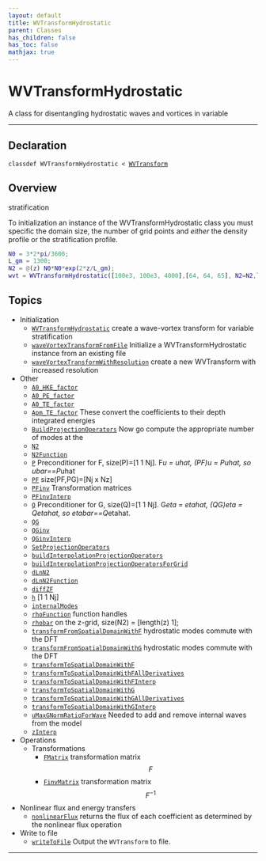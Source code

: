 ```yaml
---
layout: default
title: WVTransformHydrostatic
parent: Classes
has_children: false
has_toc: false
mathjax: true
---
```


#  WVTransformHydrostatic

A class for disentangling hydrostatic waves and vortices in variable


---

## Declaration

<div class="language-matlab highlighter-rouge"><div class="highlight"><pre class="highlight"><code>classdef WVTransformHydrostatic < <a href="/classes/wvtransform/" title="WVTransform">WVTransform</a></code></pre></div></div>

## Overview
  stratification
 
  To initialization an instance of the WVTransformHydrostatic class you
  must specific the domain size, the number of grid points and *either*
  the density profile or the stratification profile.
  
  ```matlab
  N0 = 3*2*pi/3600;
  L_gm = 1300;
  N2 = @(z) N0*N0*exp(2*z/L_gm);
  wvt = WVTransformHydrostatic([100e3, 100e3, 4000],[64, 64, 65], N2=N2,latitude=30);
  ```
 
   
  


## Topics
+ Initialization
  + [`WVTransformHydrostatic`](/classes/wvtransformhydrostatic/wvtransformhydrostatic.html) create a wave-vortex transform for variable stratification
  + [`waveVortexTransformFromFile`](/classes/wvtransformhydrostatic/wavevortextransformfromfile.html) Initialize a WVTransformHydrostatic instance from an existing file
  + [`waveVortexTransformWithResolution`](/classes/wvtransformhydrostatic/wavevortextransformwithresolution.html) create a new WVTransform with increased resolution
+ Other
  + [`A0_HKE_factor`](/classes/wvtransformhydrostatic/a0_hke_factor.html) 
  + [`A0_PE_factor`](/classes/wvtransformhydrostatic/a0_pe_factor.html) 
  + [`A0_TE_factor`](/classes/wvtransformhydrostatic/a0_te_factor.html) 
  + [`Apm_TE_factor`](/classes/wvtransformhydrostatic/apm_te_factor.html) These convert the coefficients to their depth integrated energies
  + [`BuildProjectionOperators`](/classes/wvtransformhydrostatic/buildprojectionoperators.html) Now go compute the appropriate number of modes at the
  + [`N2`](/classes/wvtransformhydrostatic/n2.html) 
  + [`N2Function`](/classes/wvtransformhydrostatic/n2function.html) 
  + [`P`](/classes/wvtransformhydrostatic/p.html) Preconditioner for F, size(P)=[1 1 Nj]. F*u = uhat, (PF)*u = P*uhat, so ubar==P*uhat
  + [`PF`](/classes/wvtransformhydrostatic/pf.html) size(PF,PG)=[Nj x Nz]
  + [`PFinv`](/classes/wvtransformhydrostatic/pfinv.html) Transformation matrices
  + [`PFinvInterp`](/classes/wvtransformhydrostatic/pfinvinterp.html) 
  + [`Q`](/classes/wvtransformhydrostatic/q.html) Preconditioner for G, size(Q)=[1 1 Nj]. G*eta = etahat, (QG)*eta = Q*etahat, so etabar==Q*etahat.
  + [`QG`](/classes/wvtransformhydrostatic/qg.html) 
  + [`QGinv`](/classes/wvtransformhydrostatic/qginv.html) 
  + [`QGinvInterp`](/classes/wvtransformhydrostatic/qginvinterp.html) 
  + [`SetProjectionOperators`](/classes/wvtransformhydrostatic/setprojectionoperators.html) 
  + [`buildInterpolationProjectionOperators`](/classes/wvtransformhydrostatic/buildinterpolationprojectionoperators.html) 
  + [`buildInterpolationProjectionOperatorsForGrid`](/classes/wvtransformhydrostatic/buildinterpolationprojectionoperatorsforgrid.html) 
  + [`dLnN2`](/classes/wvtransformhydrostatic/dlnn2.html) 
  + [`dLnN2Function`](/classes/wvtransformhydrostatic/dlnn2function.html) 
  + [`diffZF`](/classes/wvtransformhydrostatic/diffzf.html) 
  + [`h`](/classes/wvtransformhydrostatic/h.html) [1 1 Nj]
  + [`internalModes`](/classes/wvtransformhydrostatic/internalmodes.html) 
  + [`rhoFunction`](/classes/wvtransformhydrostatic/rhofunction.html) function handles
  + [`rhobar`](/classes/wvtransformhydrostatic/rhobar.html) on the z-grid, size(N2) = [length(z) 1];
  + [`transformFromSpatialDomainWithF`](/classes/wvtransformhydrostatic/transformfromspatialdomainwithf.html) hydrostatic modes commute with the DFT
  + [`transformFromSpatialDomainWithG`](/classes/wvtransformhydrostatic/transformfromspatialdomainwithg.html) hydrostatic modes commute with the DFT
  + [`transformToSpatialDomainWithF`](/classes/wvtransformhydrostatic/transformtospatialdomainwithf.html) 
  + [`transformToSpatialDomainWithFAllDerivatives`](/classes/wvtransformhydrostatic/transformtospatialdomainwithfallderivatives.html) 
  + [`transformToSpatialDomainWithFInterp`](/classes/wvtransformhydrostatic/transformtospatialdomainwithfinterp.html) 
  + [`transformToSpatialDomainWithG`](/classes/wvtransformhydrostatic/transformtospatialdomainwithg.html) 
  + [`transformToSpatialDomainWithGAllDerivatives`](/classes/wvtransformhydrostatic/transformtospatialdomainwithgallderivatives.html) 
  + [`transformToSpatialDomainWithGInterp`](/classes/wvtransformhydrostatic/transformtospatialdomainwithginterp.html) 
  + [`uMaxGNormRatioForWave`](/classes/wvtransformhydrostatic/umaxgnormratioforwave.html) Needed to add and remove internal waves from the model
  + [`zInterp`](/classes/wvtransformhydrostatic/zinterp.html) 
+ Operations
  + Transformations
    + [`FMatrix`](/classes/wvtransformhydrostatic/fmatrix.html) transformation matrix $$F$$
    + [`FinvMatrix`](/classes/wvtransformhydrostatic/finvmatrix.html) transformation matrix $$F^{-1}$$
+ Nonlinear flux and energy transfers
  + [`nonlinearFlux`](/classes/wvtransformhydrostatic/nonlinearflux.html) returns the flux of each coefficient as determined by the nonlinear flux operation
+ Write to file
  + [`writeToFile`](/classes/wvtransformhydrostatic/writetofile.html) Output the `WVTransform` to file.


---